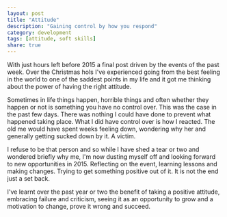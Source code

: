```yaml
---
layout: post
title: "Attitude"
description: "Gaining control by how you respond"
category: development
tags: [attitude, soft skills]
share: true
---
```

With just hours left before 2015 a final post driven by the events of the past week. Over the Christmas hols I've experienced going from the best feeling in the world to one of the saddest points in my life and it got me thinking about the power of having the right attitude. 

Sometimes in life things happen, horrible things and often whether they happen or not is something you have no control over. This was the case in the past few days. There was nothing I could have done to prevent what happened taking place. What I did have control over is how I reacted. The old me would have spent weeks feeling down, wondering why her and generally getting sucked down by it. A victim.

I refuse to be that person and so while I have shed a tear or two and wondered briefly why me, I'm now dusting myself off and looking forward to new opportunities in 2015. Reflecting on the event, learning lessons and making changes. Trying to get something positive out of it. It is not the end just a set back.

I've learnt over the past year or two the benefit of taking a positive attitude, embracing failure and criticism, seeing it as an opportunity to grow and a motivation to change, prove it wrong and succeed.










